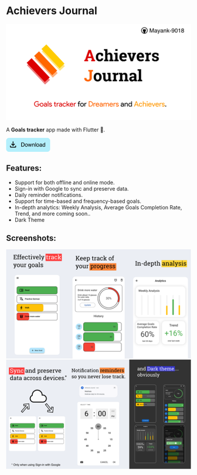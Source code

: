 # Achievers Journal

![banner](banner.png)

A **Goals tracker** app made with Flutter 💙.

[<img src="download-button.png" width="120">](https://github.com/Mayank-9018/AchieversJournal/releases/latest)

## Features:

- Support for both offline and online mode.
- Sign-in with Google to sync and preserve data.
- Daily reminder notifications.
- Support for time-based and frequency-based goals.
- In-depth analytics: Weekly Analysis, Average Goals Completion Rate, Trend, and more coming soon..
- Dark Theme

## Screenshots:
![screenshots-1](screenshots-combined-1.png)
![screenshots-1](screenshots-combined-2.png)